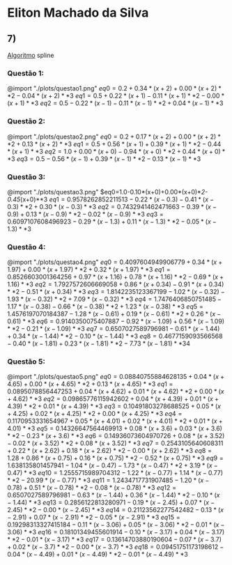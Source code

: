 # Eliton Machado da Silva

## 7)

[Algoritmo](https://github.com/EMachad0/P1ANN/blob/master/Questao7/spline.py) spline

### Questão 1:
@import "./plots/questao1.png"
$eq0=0.2+0.34*(x+2)+0.00*(x+2)**2-0.04*(x+2)**3$
$eq1=0.5+0.22*(x+1)-0.11*(x+1)**2-0.00*(x+1)**3$
$eq2=0.5-0.22*(x-1)-0.11*(x-1)**2+0.04*(x-1)**3$

### Questão 2:
@import "./plots/questao2.png"
$eq0=0.2+0.17*(x+2)+0.00*(x+2)**2+0.13*(x+2)**3$
$eq1=0.5+0.56*(x+1)+0.39*(x+1)**2-0.44*(x+1)**3$
$eq2=1.0+0.00*(x+0)-0.94*(x+0)**2+0.44*(x+0)**3$
$eq3=0.5-0.56*(x-1)+0.39*(x-1)**2-0.13*(x-1)**3$

### Questão 3:
@import "./plots/questao3.png"
$eq0=1.0-0.10*(x+0)+0.00*(x+0)**2-0.45*(x+0)**3
$eq1=0.9578262852211513-0.22*(x-0.3)-0.41*(x-0.3)**2+0.30*(x-0.3)**3$
$eq2=0.7432941462471663-0.39*(x-0.9)+0.13*(x-0.9)**2-0.02*(x-0.9)**3$
$eq3=0.6097107608496923-0.29*(x-1.3)+0.11*(x-1.3)**2-0.05*(x-1.3)**3$

### Questão 4:
@import "./plots/questao4.png"
$eq0=0.4097604949906779+0.34*(x+1.97)+0.00*(x+1.97)**2+0.32*(x+1.97)**3$
$eq1=0.8526603001364256+0.97*(x+1.16)+0.78*(x+1.16)**2-0.69*(x+1.16)**3$
$eq2=1.7927572606669058+0.86*(x+0.34)-0.91*(x+0.34)**2-0.51*(x+0.34)**3$
$eq3=1.8142235123367199-1.02*(x-0.32)-1.93*(x-0.32)**2+7.09*(x-0.32)**3$
$eq4=1.7476406850751485-1.17*(x-0.38)-0.66*(x-0.38)**2+1.23*(x-0.38)**3$
$eq5=1.4576197070184387-1.28*(x-0.61)+0.19*(x-0.61)**2+0.26*(x-0.61)**3$
$eq6=0.9140350075407887-0.92*(x-1.09)+0.56*(x-1.09)**2-0.21*(x-1.09)**3$
$eq7=0.6507027589796981-0.61*(x-1.44)+0.34*(x-1.44)**2-0.10*(x-1.44)**3$
$eq8=0.4677159093566568-0.40*(x-1.81)+0.23*(x-1.81)**2-7.73*(x-1.81)**34$

### Questão 5:
@import "./plots/questao5.png"
$eq0=0.08840755884628135+0.04*(x+4.65)+0.00*(x+4.65)**2+0.13*(x+4.65)**3$
$eq1=0.0895078856447253+0.04*(x+4.62)+0.01*(x+4.62)**2+0.00*(x+4.62)**3$
$eq2=0.09865776115942602+0.04*(x+4.39)+0.01*(x+4.39)**2+0.01*(x+4.39)**3$
$eq3=0.10491803278688525+0.05*(x+4.25)+0.02*(x+4.25)**2+0.00*(x+4.25)**3$
$eq4=0.1170953331654967+0.05*(x+4.01)+0.02*(x+4.01)**2+0.01*(x+4.01)**3$
$eq5=0.14326647564469913+0.08*(x+3.6)+0.03*(x+3.6)**2-0.23*(x+3.6)**3$
$eq6=0.14936073604970726+0.08*(x+3.52)-0.02*(x+3.52)**2+0.08*(x+3.52)**3$
$eq7=0.2543105640608311+0.22*(x+2.62)+0.18*(x+2.62)**2-0.00*(x+2.62)**3$
$eq8=1.28+0.86*(x+0.75)+0.16*(x+0.75)**2-0.52*(x+0.75)**3$
$eq9=1.638135801457941-1.04*(x-0.47)-1.73*(x-0.47)**2+3.19*(x-0.47)**3$
$eq10=1.2555715989704312-1.22*(x-0.77)+1.14*(x-0.77)**2-20.99*(x-0.77)**3$
$eq11=1.2434717731907485-1.20*(x-0.78)+0.51*(x-0.78)**2-0.08*(x-0.78)**3$
$eq12=0.6507027589796981-0.63*(x-1.44)+0.36*(x-1.44)**2-0.10*(x-1.44)**3$
$eq13=0.2856122813280971-0.19*(x-2.45)+0.07*(x-2.45)**2-0.00*(x-2.45)**3$
$eq14=0.21123562277542482-0.13*(x-2.91)+0.07*(x-2.91)**2-0.05*(x-2.91)**3$
$eq15=0.19298313327415184-0.11*(x-3.06)+0.05*(x-3.06)**2-0.01*(x-3.06)**3$
$eq16=0.18101349455601914-0.10*(x-3.17)+0.04*(x-3.17)**2-0.01*(x-3.17)**3$
$eq17=0.13614703880190604-0.07*(x-3.7)+0.02*(x-3.7)**2-0.00*(x-3.7)**3$
$eq18=0.09451751173198612-0.04*(x-4.49)+0.01*(x-4.49)**2-0.01*(x-4.49)**3$

